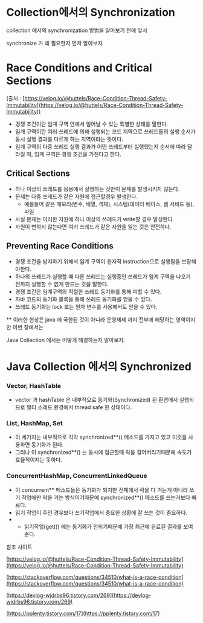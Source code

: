 # Collection에서의 Synchronization

collection 에서의 synchronization 방법을 알아보기 전에 앞서

synchronize 가 왜 필요한지 먼저 알아보자

# Race Conditions and Critical Sections

(출처 : [https://velog.io/@huttels/Race-Condition-Thread-Safety-Immutability](https://velog.io/@huttels/Race-Condition-Thread-Safety-Immutability))

- 경쟁 조건이란 임계 구역 안에서 일어날 수 있는 특별한 상태를 말한다.
- 임계 구역이란 여러 쓰레드에 의해 실행되는 코드 지역으로 쓰레드들의 실행 순서가 동시 실행 결과를 다르게 하는 지역이라는 뜻이다.
- 임계 구역의 다중 쓰레드 실행 결과가 어떤 쓰레드부터 실행했는지 순서에 따라 달라질 때, 임계 구역은 경쟁 조건을 가진다고 한다.

## Critical Sections

- 하나 이상의 쓰레드를 응용에서 실행하는 것만이 문제를 발생시키지 않는다.
- 문제는 다중 쓰레드가 같은 자원에 접근할경우 발생한다.
    - 예를들어 같은 메모리(변수, 배열, 객체), 시스템(데이터 베이스, 웹 서비드 등), 파일
- 사실 문제는 이러한 자원에 하나 이상의 쓰레드가 write할 경우 발생한다.
- 자원이 변하지 않는다면 여러 쓰레드가 같은 자원을 읽는 것은 안전하다.

## Preventing Race Conditions

- 경쟁 조건을 방지하기 위해서 임계 구역이 원자적 instruction으로 실행됨을 보장해야한다.
- 하나의 쓰레드가 실행할 때 다른 쓰레드는 실행중인 쓰레드가 임계 구역을 나오기 전까지 실행할 수 없게 만드는 것을 말한다.
- 경쟁 조건은 임계구역의 적절한 쓰레드 동기화를 통해 피할 수 있다.
- 자바 코드의 동기화 블록을 통해 쓰레드 동기화를 얻을 수 있다.
- 쓰레드 동기화는 lock 또는 원자 변수를 사용해서도 얻을 수 있다.

** 이러한 현상은 java 에 국한된 것이 아니라 운영체제 까지 전부에 해당하는 영역이지만 이번 장에서는 

Java Collection 에서는 어떻게 해결하는지 알아보자.

# Java Collection 에서의 Synchronized

### Vector, HashTable

- vector 과 hashTable 은 내부적으로 동기화(Synchronized) 된 환경에서 실행되므로 멀티 스레드 환경에서 thread safe 한 상태이다.

### List, HashMap, Set

- 이 세가지는 내부적으로 각각 synchronized**() 메소드를 가지고 있고 이것을 사용하면 동기화가 된다.
- 그러나 이 synchronized**() 는 동시에 접근할때 락을 걸어버리기때문에 속도가 효율적이지는 못하다.

### ConcurrentHashMap, ConcurrentLinkedQueue

- 이 concurrent** 메소드들은 동기화가 되지만 전체에서 락을 다 거는게 아니라 쓰기 작업에만 락을 거는 방식이기때문에 synchronized**() 메소드를 쓰는거보다 빠르다.
- 읽기 작업이 주인 경우보다 쓰기작업에서 중요한 상황에 잘 쓰는 것이 중요하다.
- + 읽기작업(get()) 에는 동기화가 안되기때문에 가장 최근에 완료된 결과를 보여준다.

참조 사이트

[https://velog.io/@huttels/Race-Condition-Thread-Safety-Immutability](https://velog.io/@huttels/Race-Condition-Thread-Safety-Immutability)

[https://stackoverflow.com/questions/34510/what-is-a-race-condition](https://stackoverflow.com/questions/34510/what-is-a-race-condition)

[https://devlog-wjdrbs96.tistory.com/269](https://devlog-wjdrbs96.tistory.com/269)

[https://pplenty.tistory.com/17](https://pplenty.tistory.com/17)